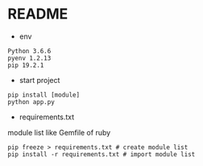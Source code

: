 # README

* env
```
Python 3.6.6
pyenv 1.2.13
pip 19.2.1
```

* start project
```
pip install [module]
python app.py
```

* requirements.txt

module list like Gemfile of ruby
```
pip freeze > requirements.txt # create module list
pip install -r requirements.txt # import module list
```

